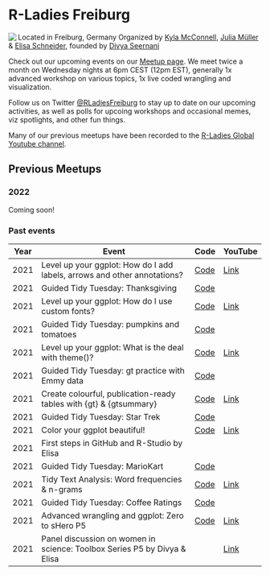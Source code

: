 # R-Ladies Freiburg
<img align='left' src='https://i.ibb.co/FbDVq20/R-Ladies-SMALL.jpg'>

Located in Freiburg, Germany
Organized by [Kyla McConnell](https://github.com/kyla-mcconnell), [Julia Müller](https://github.com/JuliaMuellerFr) & [Elisa Schneider](https://github.com/ichisa), founded by [Divya Seernani](https://github.com/DivyaSeernani)

Check out our upcoming events on our [Meetup page](https://www.meetup.com/rladies-freiburg/). We meet twice a month on Wednesday nights at 6pm CEST (12pm EST), generally 1x advanced workshop on various topics, 1x live coded wrangling and visualization.

Follow us on Twitter [@RLadiesFreiburg](https://twitter.com/RLadiesFreiburg) to stay up to date on our upcoming activities, as well as polls for upcoing workshops and occasional memes, viz spotlights, and other fun things.

Many of our previous meetups have been recorded to the [R-Ladies Global Youtube channel](https://www.youtube.com/playlist?list=PLPwprT5wdzX7NVDl4oYQ7c2_6ox0_1fyr).

## Previous Meetups

### 2022
Coming soon!


### Past events

| Year | Event | Code | YouTube |
|------|-------|------|---------|
| 2021 | Level up your ggplot: How do I add labels, arrows and other annotations? | [Code](2021/2021-12-08_ggplot_annotations/ggplot_annotations_KEY_RLadiesFreiburg.Rmd) | [Link](https://youtu.be/If3LgW69Tx4) |
| 2021 | Guided Tidy Tuesday: Thanksgiving | [Code](2021/2021-11-24_GuidedTT_Thanksgiving/21_11_24_Thanksgiving.Rmd) |  |
| 2021 | Level up your ggplot: How do I use custom fonts? | [Code](2021/2021-11-10_ggplot_fonts/ggplot_fonts_RLadiesFreiburg.Rmd) | [Link](https://youtu.be/t8sxun6UmWA) |
| 2021 | Guided Tidy Tuesday: pumpkins and tomatoes | [Code](2021/2021-10-27_GuidedTT_pumpkins/21_10_27_Pumpkins.Rmd) | |
| 2021 | Level up your ggplot: What is the deal with theme()? | [Code](2021/2021-10-13_Levelupggplot_theme/ggplot_theme_RLadiesFreiburg.Rmd) | [Link](https://www.youtube.com/watch?v=_DrfZzD_3nc) |
| 2021 | Guided Tidy Tuesday: gt practice with Emmy data | [Code](2021/2021-09-29_GuidedTT_Emmys/GuidedTT_Emmys.Rmd) | |
| 2021 | Create colourful, publication-ready tables with {gt} & {gtsummary} | [Code](2021/2021-09-15_GrammarofTables(gt)/RLadies_Freiburg_gt.Rmd) | [Link](https://www.youtube.com/watch?v=ZWcllDBfjmc&list=PLPwprT5wdzX7NVDl4oYQ7c2_6ox0_1fyr&index=4&t=3s) |
| 2021 | Guided Tidy Tuesday: Star Trek | [Code](2021/2021-08-24_GuidedTT_startrek/21_08_24_StarTrek.Rmd) | |
| 2021 | Color your ggplot beautiful! | [Code](2021/2021-08-03_ggplot_colors/ggplot_colors_RLadiesFreiburg_KEY.Rmd) | [Link](https://www.youtube.com/watch?v=A4fP31h4roU&list=PLPwprT5wdzX7NVDl4oYQ7c2_6ox0_1fyr&index=5&t=9s) |
| 2021 | First steps in GitHub and R-Studio by Elisa  | | |
| 2021 | Guided Tidy Tuesday: MarioKart | [Code](2021/2021-07-06_GuidedTidyTuesday_MarioKart/21_06_07_MarioKart.Rmd) | |
| 2021 | Tidy Text Analysis: Word frequencies & n-grams | [Code](2021/2021-06-22_TextAnalysis_ngrams/Tidy%20Text%20Analysis%20-%20Word%20frequencies%20and%20n-grams%20KEY.Rmd) | [Link](https://youtu.be/Z6-lBcGOmAo) |
| 2021 | Guided Tidy Tuesday: Coffee Ratings | [Code](2021/2021-06-08_GuidedTidyTues_Coffee/21_06_08_CoffeeRatings.Rmd) | |
| 2021 | Advanced wrangling and ggplot: Zero to sHero P5 | [Code](2021/2021-05-19-ZerotoShero(5)/05_Advanced_wrangling_KEY.Rmd) | [Link](https://youtu.be/_un2k-S-c_g)
| 2021 | Panel discussion on women in science: Toolbox Series P5 by Divya & Elisa | | [Link](https://youtu.be/u1ij4NHQS8Q) |











